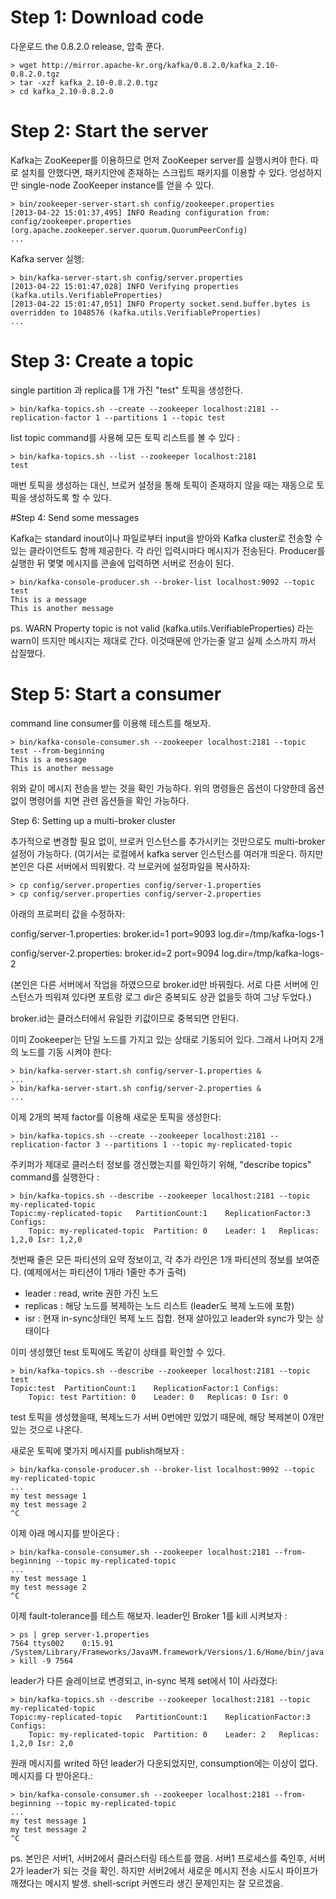 # Step 1: Download code

다운로드 the 0.8.2.0 release, 압축 푼다.

    > wget http://mirror.apache-kr.org/kafka/0.8.2.0/kafka_2.10-0.8.2.0.tgz
    > tar -xzf kafka_2.10-0.8.2.0.tgz
    > cd kafka_2.10-0.8.2.0

# Step 2: Start the server

Kafka는 ZooKeeper를 이용하므로 먼저 ZooKeeper server를 실행시켜야 한다. 따로 설치를 안했다면,  패키지안에 존재하는 스크립트 패키지를 이용할 수 있다. 엉성하지만 single-node ZooKeeper instance를 얻을 수 있다.

    > bin/zookeeper-server-start.sh config/zookeeper.properties
    [2013-04-22 15:01:37,495] INFO Reading configuration from: config/zookeeper.properties (org.apache.zookeeper.server.quorum.QuorumPeerConfig)
    ...

Kafka server 실행:

    > bin/kafka-server-start.sh config/server.properties
    [2013-04-22 15:01:47,028] INFO Verifying properties (kafka.utils.VerifiableProperties)
    [2013-04-22 15:01:47,051] INFO Property socket.send.buffer.bytes is overridden to 1048576 (kafka.utils.VerifiableProperties)
    ...

# Step 3: Create a topic

single partition 과 replica를 1개 가진 "test" 토픽을 생성한다.

    > bin/kafka-topics.sh --create --zookeeper localhost:2181 --replication-factor 1 --partitions 1 --topic test

list topic command를 사용해 모든 토픽 리스트를 볼 수 있다 :

    > bin/kafka-topics.sh --list --zookeeper localhost:2181
    test

매번 토픽을 생성하는 대신, 브로커 설정을 통해 토픽이 존재하지 않을 때는 재동으로 토픽을 생성하도록 할 수 있다.

#Step 4: Send some messages

Kafka는 standard inout이나 파일로부터 input을 받아와 Kafka cluster로 전송할 수 있는 클라이언트도 함께 제공한다. 각 라인 입력시마다 메시지가 전송된다. Producer를 실행한 뒤 몇몇 메시지를 콘솔에 입력하면 서버로 전송이 된다.


    > bin/kafka-console-producer.sh --broker-list localhost:9092 --topic test 
    This is a message
    This is another message

ps. WARN Property topic is not valid (kafka.utils.VerifiableProperties)
라는 warn이 뜨지만 메시지는 제대로 간다. 이것때문에 안가는줄 알고 실제 소스까지 까서 삽질했다.

# Step 5: Start a consumer

command line consumer를 이용해 테스트를 해보자.

    > bin/kafka-console-consumer.sh --zookeeper localhost:2181 --topic test --from-beginning
    This is a message
    This is another message

위와 같이 메시지 전송을 받는 것을 확인 가능하다.
위의 명령들은 옵션이 다양한데 옵션없이 명령어를 치면 관련 옵션들을 확인 가능하다.

Step 6: Setting up a multi-broker cluster

추가적으로 변경할 필요 없이, 브로커 인스턴스를 추가시키는 것만으로도 multi-broker 설정이 가능하다.
(여기서는 로컬에서 kafka server 인스턴스를 여러개 띄운다. 하지만 본인은 다른 서버에서 띄워봤다.
각 브로커에 설정파일을 복사하자:

    > cp config/server.properties config/server-1.properties 
    > cp config/server.properties config/server-2.properties


아래의 프로퍼티 값을 수정하자:
 
config/server-1.properties:
    broker.id=1
    port=9093
    log.dir=/tmp/kafka-logs-1
 
config/server-2.properties:
    broker.id=2
    port=9094
    log.dir=/tmp/kafka-logs-2

(본인은 다른 서버에서 작업을 하였으므로 broker.id만 바꿔줬다. 서로 다른 서버에 인스턴스가 띄워져 있다면 포트랑 로그 dir은 중복되도 상관 없을듯 하여 그냥 두었다.)

broker.id는 클러스터에서 유일한 키값이므로 중복되면 안된다. 

이미 Zookeeper는 단일 노드를 가지고 있는 상태로 기동되어 있다. 그래서 나머지 2개의 노드를 기동 시켜야 한다:

    > bin/kafka-server-start.sh config/server-1.properties &
    ...
    > bin/kafka-server-start.sh config/server-2.properties &
    ...

이제 2개의 복제 factor를 이용해 새로운 토픽을 생성한다:

    > bin/kafka-topics.sh --create --zookeeper localhost:2181 --replication-factor 3 --partitions 1 --topic my-replicated-topic

주키퍼가 제대로 클러스터 정보를 갱신했는지를 확인하기 위해, "describe topics" command를 실행한다 :

    > bin/kafka-topics.sh --describe --zookeeper localhost:2181 --topic my-replicated-topic
    Topic:my-replicated-topic	PartitionCount:1	ReplicationFactor:3	Configs:
	    Topic: my-replicated-topic	Partition: 0	Leader: 1	Replicas: 1,2,0	Isr: 1,2,0

첫번째 줄은 모든 파티션의 요약 정보이고, 각 추가 라인은 1개 파티션의 정보를 보여준다. (예제에서는 파티션이 1개라 1줄만 추가 출력)

- leader		: read, write 권한 가진 노드
- replicas		: 해당 노드를 복제하는 노드 리스트 (leader도 복제 노드에 포함)
- isr			: 현재 in-sync상태인 복제 노드 집합. 현재 살아있고 leader와 sync가 맞는 상태이다

이미 생성했던 test 토픽에도 똑같이 상태를 확인할 수 있다.

    > bin/kafka-topics.sh --describe --zookeeper localhost:2181 --topic test
    Topic:test	PartitionCount:1	ReplicationFactor:1	Configs:
	    Topic: test	Partition: 0	Leader: 0	Replicas: 0	Isr: 0

test 토픽을 생성했을때, 복제노드가 서버 0번에만 있었기 때문에, 해당 복제본이 0개만 있는 것으로 나온다.

새로운 토픽에 몇가지 메시지를 publish해보자 :

    > bin/kafka-console-producer.sh --broker-list localhost:9092 --topic my-replicated-topic
    ...
    my test message 1
    my test message 2
    ^C 

이제 아래 메시지를 받아온다 :

    > bin/kafka-console-consumer.sh --zookeeper localhost:2181 --from-beginning --topic my-replicated-topic
    ...
    my test message 1
    my test message 2
    ^C

이제 fault-tolerance를 테스트 해보자. leader인 Broker 1를 kill 시켜보자 :

    > ps | grep server-1.properties
    7564 ttys002    0:15.91 /System/Library/Frameworks/JavaVM.framework/Versions/1.6/Home/bin/java...
    > kill -9 7564

leader가 다른 슬레이브로 변경되고, in-sync 복제 set에서 1이 사라졌다:

    > bin/kafka-topics.sh --describe --zookeeper localhost:2181 --topic my-replicated-topic
    Topic:my-replicated-topic	PartitionCount:1	ReplicationFactor:3	Configs:
	    Topic: my-replicated-topic	Partition: 0	Leader: 2	Replicas: 1,2,0	Isr: 2,0

원래 메시지를 writed 하던 leader가 다운되었지만, consumption에는 이상이 없다. 메시지를 다 받아온다.:

    > bin/kafka-console-consumer.sh --zookeeper localhost:2181 --from-beginning --topic my-replicated-topic
    ...
    my test message 1
    my test message 2
    ^C

ps. 본인은 서버1, 서버2에서 클러스터링 테스트를 했음. 서버1 프로세스를 죽인후, 서버2가 leader가 되는 것을 확인. 하지만 서버2에서 새로운 메시지 전송 시도시 파이프가 깨졌다는 메시지 발생. shell-script 커멘드라 생긴 문제인지는 잘 모르겠음.
